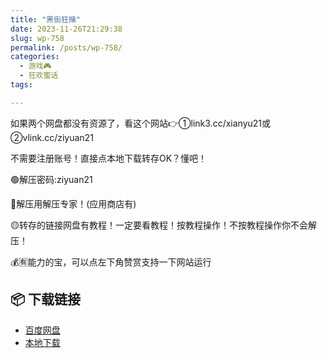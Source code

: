 ```yaml
---
title: "黑街狂赌"
date: 2023-11-26T21:29:38
slug: wp-758
permalink: /posts/wp-758/
categories:
  - 游戏🎮
  - 狂欢蜜话
tags:

---
```


如果两个网盘都没有资源了，看这个网站👉①link3.cc/xianyu21或②vlink.cc/ziyuan21

不需要注册账号！直接点本地下载转存OK？懂吧！

🟢解压密码:ziyuan21

🔵解压用解压专家！(应用商店有)

🟡转存的链接网盘有教程！一定要看教程！按教程操作！不按教程操作你不会解压！

💰🈶能力的宝，可以点左下角赞赏支持一下网站运行

## 📦 下载链接
- [百度网盘](https://blziyuan21.com/pay-download/758?key=a4c0730f64&down_id=0)
- [本地下载](https://blziyuan21.com/pay-download/758?key=a4c0730f64&down_id=1)

